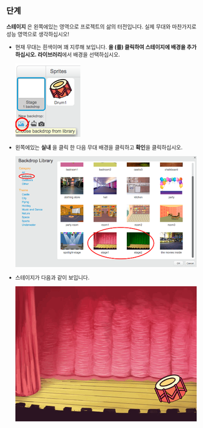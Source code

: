 ## 단계

**스테이지** 은 왼쪽에있는 영역으로 프로젝트의 삶의 터전입니다. 실제 무대와 마찬가지로 성능 영역으로 생각하십시오!

+ 현재 무대는 흰색이며 꽤 지루해 보입니다. **을 (를) 클릭하여 스테이지에 배경을 추가하십시오. 라이브러리**에서 배경을 선택하십시오.
    
    ![스크린 샷](images/band-stage-choose.png)

+ 왼쪽에있는 **실내** 을 클릭 한 다음 무대 배경을 클릭하고 **확인**을 클릭하십시오.
    
    ![스크린 샷](images/band-backdrop.png)

+ 스테이지가 다음과 같이 보입니다.
    
    ![스크린 샷](images/band-stage.png)